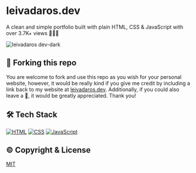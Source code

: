 # leivadaros.dev
A clean and simple portfolio built with plain HTML, CSS & JavaScript with over 3.7K+ views 👨‍🚀🚀

![leivadaros dev-dark](https://raw.githubusercontent.com/paraskevasleivadaros/leivadaros.dev/main/images/leivadaros-dev-thumbnail.PNG)

## 🍴 Forking this repo
You are welcome to fork and use this repo as you wish for your personal website, however, it would be really kind if you give me credit by including a link back to my website at [leivadaros.dev](https://leivadaros.dev). Additionally, if you could also leave a 🌟, it would be greatly appreciated. Thank you!

## 🛠️ Tech Stack
[![HTML](https://skills.thijs.gg/icons?i=html)](https://developer.mozilla.org/en-US/docs/Web/HTML)
[![CSS](https://skills.thijs.gg/icons?i=css)](https://developer.mozilla.org/en-US/docs/Web/CSS)
[![JavaScript](https://skills.thijs.gg/icons?i=js)](https://developer.mozilla.org/en-US/docs/Web/JavaScript)

## ©️ Copyright & License
[MIT](https://github.com/paraskevasleivadaros/leivadaros.dev/blob/main/LICENSE)
